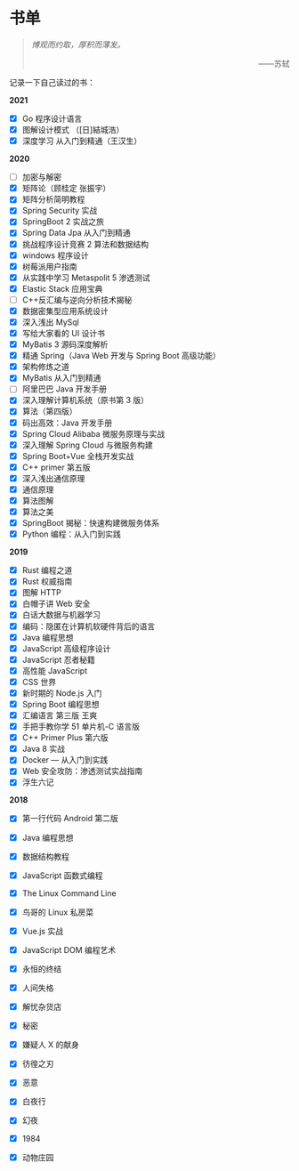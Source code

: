 # 书单


> _博观而约取，厚积而薄发。_
>
> <p style="text-align: right">——苏轼</p>

记录一下自己读过的书：

**2021**

- [x] Go 程序设计语言
- [x] 图解设计模式 （[日]結城浩）
- [x] 深度学习 从入门到精通（王汉生）

**2020**

- [ ] 加密与解密
- [x] 矩阵论（顾桂定 张振宇）
- [x] 矩阵分析简明教程
- [x] Spring Security 实战
- [x] SpringBoot 2 实战之旅
- [x] Spring Data Jpa 从入门到精通
- [x] 挑战程序设计竞赛 2 算法和数据结构
- [x] windows 程序设计
- [x] 树莓派用户指南
- [x] 从实践中学习 Metaspolit 5 渗透测试
- [x] Elastic Stack 应用宝典
- [ ] C++反汇编与逆向分析技术揭秘
- [x] 数据密集型应用系统设计
- [x] 深入浅出 MySql
- [x] 写给大家看的 UI 设计书
- [x] MyBatis 3 源码深度解析
- [x] 精通 Spring（Java Web 开发与 Spring Boot 高级功能）
- [x] 架构修炼之道
- [x] MyBatis 从入门到精通
- [ ] 阿里巴巴 Java 开发手册
- [x] 深入理解计算机系统（原书第 3 版）
- [x] 算法（第四版）
- [x] 码出高效：Java 开发手册
- [x] Spring Cloud Alibaba 微服务原理与实战
- [x] 深入理解 Spring Cloud 与微服务构建
- [x] Spring Boot+Vue 全栈开发实战
- [x] C++ primer 第五版
- [x] 深入浅出通信原理
- [x] 通信原理
- [x] 算法图解
- [x] 算法之美
- [x] SpringBoot 揭秘：快速构建微服务体系
- [x] Python 编程：从入门到实践

**2019**

- [x] Rust 编程之道
- [x] Rust 权威指南
- [x] 图解 HTTP
- [x] 白帽子讲 Web 安全
- [x] 白话大数据与机器学习
- [x] 编码：隐匿在计算机软硬件背后的语言
- [x] Java 编程思想
- [x] JavaScript 高级程序设计
- [x] JavaScript 忍者秘籍
- [x] 高性能 JavaScript
- [x] CSS 世界
- [x] 新时期的 Node.js 入门
- [x] Spring Boot 编程思想
- [x] 汇编语言 第三版 王爽
- [x] 手把手教你学 51 单片机-C 语言版
- [x] C++ Primer Plus 第六版
- [x] Java 8 实战
- [x] Docker — 从入门到实践
- [x] Web 安全攻防：渗透测试实战指南
- [x] 浮生六记

**2018**

- [x] 第一行代码 Android 第二版
- [x] Java 编程思想
- [x] 数据结构教程
- [x] JavaScript 函数式编程
- [x] The Linux Command Line
- [x] 鸟哥的 Linux 私房菜
- [x] Vue.js 实战
- [x] JavaScript DOM 编程艺术
- [x] 永恒的终结
- [x] 人间失格
- [x] 解忧杂货店
- [x] 秘密
- [x] 嫌疑人 X 的献身
- [x] 彷徨之刃
- [x] 恶意
- [x] 白夜行
- [x] 幻夜
- [x] 1984
- [x] 动物庄园

